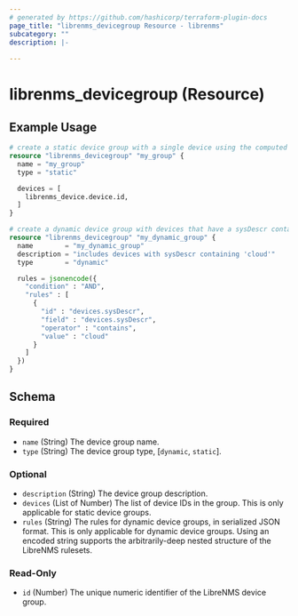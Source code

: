 ```yaml
---
# generated by https://github.com/hashicorp/terraform-plugin-docs
page_title: "librenms_devicegroup Resource - librenms"
subcategory: ""
description: |-
  
---
```


# librenms_devicegroup (Resource)



## Example Usage

```terraform
# create a static device group with a single device using the computed resource id
resource "librenms_devicegroup" "my_group" {
  name = "my_group"
  type = "static"

  devices = [
    librenms_device.device.id,
  ]
}

# create a dynamic device group with devices that have a sysDescr containing "cloud"
resource "librenms_devicegroup" "my_dynamic_group" {
  name        = "my_dynamic_group"
  description = "includes devices with sysDescr containing 'cloud'"
  type        = "dynamic"

  rules = jsonencode({
    "condition" : "AND",
    "rules" : [
      {
        "id" : "devices.sysDescr",
        "field" : "devices.sysDescr",
        "operator" : "contains",
        "value" : "cloud"
      }
    ]
  })
}
```

<!-- schema generated by tfplugindocs -->
## Schema

### Required

- `name` (String) The device group name.
- `type` (String) The device group type, [`dynamic`, `static`].

### Optional

- `description` (String) The device group description.
- `devices` (List of Number) The list of device IDs in the group. This is only applicable for static device groups.
- `rules` (String) The rules for dynamic device groups, in serialized JSON format. This is only applicable for dynamic device groups. Using an encoded string supports the arbitrarily-deep nested structure of the LibreNMS rulesets.

### Read-Only

- `id` (Number) The unique numeric identifier of the LibreNMS device group.
